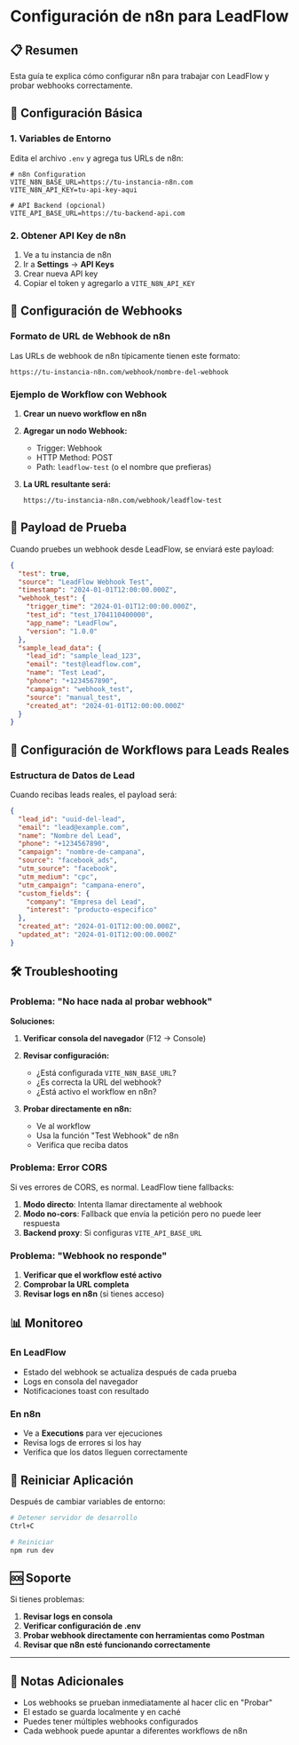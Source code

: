 # Configuración de n8n para LeadFlow

## 📋 Resumen

Esta guía te explica cómo configurar n8n para trabajar con LeadFlow y probar webhooks correctamente.

## 🔧 Configuración Básica

### 1. Variables de Entorno

Edita el archivo `.env` y agrega tus URLs de n8n:

```env
# n8n Configuration
VITE_N8N_BASE_URL=https://tu-instancia-n8n.com
VITE_N8N_API_KEY=tu-api-key-aqui

# API Backend (opcional)
VITE_API_BASE_URL=https://tu-backend-api.com
```

### 2. Obtener API Key de n8n

1. Ve a tu instancia de n8n
2. Ir a **Settings** → **API Keys**
3. Crear nueva API key
4. Copiar el token y agregarlo a `VITE_N8N_API_KEY`

## 🔗 Configuración de Webhooks

### Formato de URL de Webhook de n8n

Las URLs de webhook de n8n típicamente tienen este formato:

```
https://tu-instancia-n8n.com/webhook/nombre-del-webhook
```

### Ejemplo de Workflow con Webhook

1. **Crear un nuevo workflow en n8n**
2. **Agregar un nodo Webhook:**
   - Trigger: Webhook
   - HTTP Method: POST
   - Path: `leadflow-test` (o el nombre que prefieras)

3. **La URL resultante será:**
   ```
   https://tu-instancia-n8n.com/webhook/leadflow-test
   ```

## 📝 Payload de Prueba

Cuando pruebes un webhook desde LeadFlow, se enviará este payload:

```json
{
  "test": true,
  "source": "LeadFlow Webhook Test",
  "timestamp": "2024-01-01T12:00:00.000Z",
  "webhook_test": {
    "trigger_time": "2024-01-01T12:00:00.000Z",
    "test_id": "test_1704110400000",
    "app_name": "LeadFlow",
    "version": "1.0.0"
  },
  "sample_lead_data": {
    "lead_id": "sample_lead_123",
    "email": "test@leadflow.com",
    "name": "Test Lead",
    "phone": "+1234567890",
    "campaign": "webhook_test",
    "source": "manual_test",
    "created_at": "2024-01-01T12:00:00.000Z"
  }
}
```

## 🚀 Configuración de Workflows para Leads Reales

### Estructura de Datos de Lead

Cuando recibas leads reales, el payload será:

```json
{
  "lead_id": "uuid-del-lead",
  "email": "lead@example.com",
  "name": "Nombre del Lead",
  "phone": "+1234567890",
  "campaign": "nombre-de-campana",
  "source": "facebook_ads",
  "utm_source": "facebook",
  "utm_medium": "cpc",
  "utm_campaign": "campana-enero",
  "custom_fields": {
    "company": "Empresa del Lead",
    "interest": "producto-especifico"
  },
  "created_at": "2024-01-01T12:00:00.000Z",
  "updated_at": "2024-01-01T12:00:00.000Z"
}
```

## 🛠️ Troubleshooting

### Problema: "No hace nada al probar webhook"

**Soluciones:**

1. **Verificar consola del navegador** (F12 → Console)
2. **Revisar configuración:**
   - ¿Está configurada `VITE_N8N_BASE_URL`?
   - ¿Es correcta la URL del webhook?
   - ¿Está activo el workflow en n8n?

3. **Probar directamente en n8n:**
   - Ve al workflow
   - Usa la función "Test Webhook" de n8n
   - Verifica que reciba datos

### Problema: Error CORS

Si ves errores de CORS, es normal. LeadFlow tiene fallbacks:

1. **Modo directo**: Intenta llamar directamente al webhook
2. **Modo no-cors**: Fallback que envía la petición pero no puede leer respuesta
3. **Backend proxy**: Si configuras `VITE_API_BASE_URL`

### Problema: "Webhook no responde"

1. **Verificar que el workflow esté activo**
2. **Comprobar la URL completa**
3. **Revisar logs en n8n** (si tienes acceso)

## 📊 Monitoreo

### En LeadFlow

- Estado del webhook se actualiza después de cada prueba
- Logs en consola del navegador
- Notificaciones toast con resultado

### En n8n

- Ve a **Executions** para ver ejecuciones
- Revisa logs de errores si los hay
- Verifica que los datos lleguen correctamente

## 🔄 Reiniciar Aplicación

Después de cambiar variables de entorno:

```bash
# Detener servidor de desarrollo
Ctrl+C

# Reiniciar
npm run dev
```

## 🆘 Soporte

Si tienes problemas:

1. **Revisar logs en consola**
2. **Verificar configuración de .env**
3. **Probar webhook directamente con herramientas como Postman**
4. **Revisar que n8n esté funcionando correctamente**

---

## 📝 Notas Adicionales

- Los webhooks se prueban inmediatamente al hacer clic en "Probar"
- El estado se guarda localmente y en caché
- Puedes tener múltiples webhooks configurados
- Cada webhook puede apuntar a diferentes workflows de n8n